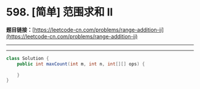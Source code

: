 # 598. [简单] 范围求和 II

**题目链接：**[https://leetcode-cn.com/problems/range-addition-ii](https://leetcode-cn.com/problems/range-addition-ii)

---

<Cards card="leetcode_598_range-addition-ii"></Cards>

---

```java
class Solution {
    public int maxCount(int m, int n, int[][] ops) {
        
    }
}
```